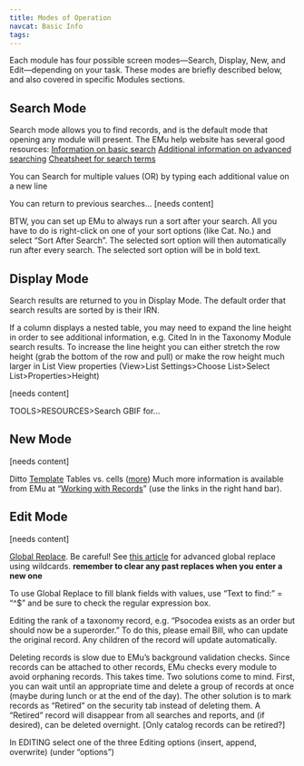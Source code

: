 ```yaml
---
title: Modes of Operation
navcat: Basic Info
tags:
---
```


Each module has four possible screen modes—Search, Display, New, and Edit—depending on your task. These modes are briefly described below, and also covered in specific Modules sections.

## Search Mode

Search mode allows you to find records, and is the default mode that opening any module will present. The EMu help website has several good resources:
[Information on basic search](http://help.emu.axiell.com/latest/en/Topics/Common/How%20to%20search.htm)
[Additional information on advanced searching](http://help.emu.axiell.com/latest/en/Topics/Common/Search%20-%20section.htm)
[Cheatsheet for search terms](http://help.emu.axiell.com/latest/en/Resources/Downloads/Unicode/EMu_Unicode_Cheatsheet_IE_20170602.pdf)

You can Search for multiple values (OR) by typing each additional value on a new line

You can return to previous searches… [needs content]

BTW, you can set up EMu to always run a sort after your search.  All you have to do is right-click on one of your sort options (like Cat. No.) and select “Sort After Search”.  The selected sort option will then automatically run after every search.  The selected sort option will be in bold text.

## Display Mode

Search results are returned to you in Display Mode. The default order that search results are sorted by is their IRN.

If a column displays a nested table, you may need to expand the line height in order to see additional information, e.g. Cited In in the Taxonomy Module search results. To increase the line height you can either stretch the row height (grab the bottom of the row and pull) or make the row height much larger in List View properties (View>List Settings>Choose List>Select List>Properties>Height)

[needs content]

TOOLS>RESOURCES>Search GBIF for…

## New Mode

[needs content]

Ditto
[Template](http://help.emu.axiell.com/latest/en/Topics/Common/Record%20Templates.htm)
Tables vs. cells ([more](http://help.emu.axiell.com/latest/en/Topics/Common/Tables.htm))
Much more information is available from EMu at “[Working with Records](http://help.emu.axiell.com/latest/en/Topics/Common/Working%20with%20records.htm)” (use the links in the right hand bar).

## Edit Mode

[needs content]

[Global Replace](http://help.emu.axiell.com/latest/en/Topics/Common/Global%20Replace.htm). Be careful! See [this article](http://help.emu.axiell.com/latest/en/Topics/Common/Wildcards%20in%20a%20Global%20Replace.htm) for advanced global replace using wildcards. **remember to clear any past replaces when you enter a new one**

To use Global Replace to fill blank fields with values, use “Text to find:” = “^$” and be sure to check the regular expression box.

Editing the rank of a taxonomy record, e.g. “Psocodea exists as an order but should now be a superorder.” To do this, please email Bill, who can update the original record. Any children of the record will update automatically.

Deleting records is slow due to EMu’s background validation checks.  Since records can be attached to other records, EMu checks every module to avoid orphaning records.  This takes time.  Two solutions come to mind.  First, you can wait until an appropriate time and delete a group of records at once (maybe during lunch or at the end of the day).  The other solution is to mark records as “Retired” on the security tab instead of deleting them.  A “Retired” record will disappear from all searches and reports, and (if desired), can be deleted overnight. [Only catalog records can be retired?]

In EDITING select one of the three Editing options (insert, append, overwrite) (under “options”)
